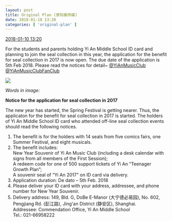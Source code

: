 ```yaml
---
layout: post
title: Original Plan (原际画传媒)
date: 2018-01-10 13:20
categories: [ 'original-plan' ]
---
```


<div class="weibo-info">
  <a href="https://weibo.com/5626539553/FDHNXFvzk">2018-01-10 13:20</a>
</div>

For the students and parents holding Yi An Middle School ID card and planning to join the seal collection in this year, the application for the benefit for seal collection in 2017 is now open. The due date of the application is 5th Feb 2018. Please read the notices for detail~ [@YiAnMusicClub](https://weibo.com/u/6094546964) [@YiAnMusicClubFanClub](https://weibo.com/u/6144614176)

<!-- more -->

<a href="https://wx1.sinaimg.cn/mw690/0068MnXXgy1fnbfwu3wctj31kw2dbu0y.jpg">
  <img class="weibo-pic-preview" src="https://wx1.sinaimg.cn/orj360/0068MnXXgy1fnbfwu3wctj31kw2dbu0y.jpg" />
</a>

*Words in image:*

**Notice for the application for seal collection in 2017**

The new year has started, the Spring Festival is getting nearer. Thus, the applicaton for the benefit for seal collection in 2017 is started. The holders of Yi An Middle School ID card who attended off-line seal collection events should read the following notices.

1. The benefit is for the holders with 14 seals from five comics fairs, one Summer Festival, and eight musicals.
2. The benefit includes:  
New Year Souvenir of Yi An Music Club (including a desk calendar with signs from all members of the First Session);  
A redeem code for one of 500 support tickets of Yi An “Teenager Growth Plan”;  
A souvenir seal of “Yi An 2017” on ID card via delivery.
3. Application duration: De dato – 5th Feb. 2018
4. Please deliver your ID card with your address, addressee, and phone number for New Year Souvenir.
5. Delivery address: 149, Bld. G, DoBe E-Manor (大宁德必易园), No. 602, Pengjiang Rd. (彭江路), Jing'an District (静安区), Shanghai.  
Addressee: Commendation Office, Yi An Middle School  
Tel.: 021-66958222
